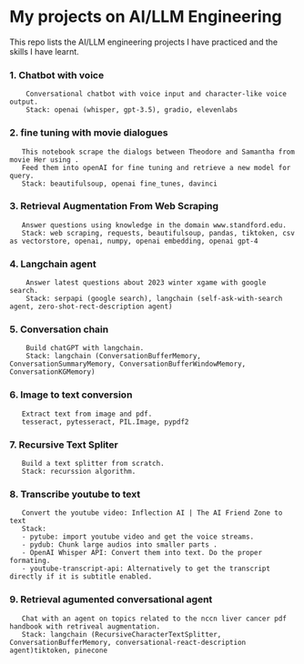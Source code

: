# My projects on AI/LLM Engineering
This repo lists the AI/LLM engineering projects I have practiced and the skills I have learnt.

### 1. Chatbot with voice 
        Conversational chatbot with voice input and character-like voice output.
        Stack: openai (whisper, gpt-3.5), gradio, elevenlabs
### 2. fine tuning with movie dialogues
       This notebook scrape the dialogs between Theodore and Samantha from movie Her using .
       Feed them into openAI for fine tuning and retrieve a new model for query.
       Stack: beautifulsoup, openai fine_tunes, davinci
### 3. Retrieval Augmentation From Web Scraping 
       Answer questions using knowledge in the domain www.standford.edu.
       Stack: web scraping, requests, beautifulsoup, pandas, tiktoken, csv as vectorstore, openai, numpy, openai embedding, openai gpt-4
### 4. Langchain agent
        Answer latest questions about 2023 winter xgame with google search.
        Stack: serpapi (google search), langchain (self-ask-with-search agent, zero-shot-rect-description agent)
### 5. Conversation chain 
        Build chatGPT with langchain.
        Stack: langchain (ConversationBufferMemory, ConversationSummaryMemory, ConversationBufferWindowMemory, ConversationKGMemory)
### 6. Image to text conversion 
       Extract text from image and pdf.
       tesseract, pytesseract, PIL.Image, pypdf2
### 7. Recursive Text Spliter 
       Build a text splitter from scratch.
       Stack: recurssion algorithm.
### 8. Transcribe youtube to text 
       Convert the youtube video: Inflection AI | The AI Friend Zone to text 
       Stack:
       - pytube: import youtube video and get the voice streams.
       - pydub: Chunk large audios into smaller parts .
       - OpenAI Whisper API: Convert them into text. Do the proper formating. 
       - youtube-transcript-api: Alternatively to get the transcript directly if it is subtitle enabled.
### 9. Retrieval agumented conversational agent 
       Chat with an agent on topics related to the nccn liver cancer pdf handbook with retriveal augmentation. 
       Stack: langchain (RecursiveCharacterTextSplitter, ConversationBufferMemory, conversational-react-description agent)tiktoken, pinecone
